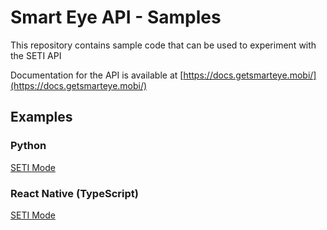 # Smart Eye API - Samples
This repository contains sample code that can be used to experiment with the SETI API

Documentation for the API is available at [https://docs.getsmarteye.mobi/](https://docs.getsmarteye.mobi/)

## Examples

### Python

[SETI Mode](Python/)

### React Native (TypeScript)

[SETI Mode](ReactNative/)